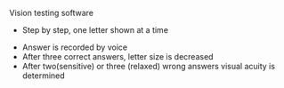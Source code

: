 Vision testing software

- Step by step, one letter shown at a time

* Answer is recorded by voice
* After three correct answers, letter size is decreased
* After two(sensitive) or three (relaxed) wrong answers visual acuity is determined
